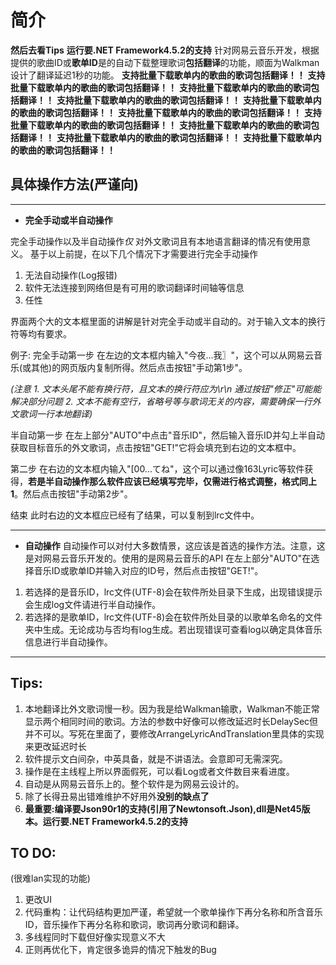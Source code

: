 # 简介
**然后去看Tips**
**运行要.NET Framework4.5.2的支持**
针对网易云音乐开发，根据提供的歌曲ID或**歌单ID**是的自动下载整理歌词**包括翻译**的功能，顺面为Walkman设计了翻译延迟1秒的功能。
**支持批量下载歌单内的歌曲的歌词包括翻译！！**
**支持批量下载歌单内的歌曲的歌词包括翻译！！**
**支持批量下载歌单内的歌曲的歌词包括翻译！！**
**支持批量下载歌单内的歌曲的歌词包括翻译！！**
**支持批量下载歌单内的歌曲的歌词包括翻译！！**
**支持批量下载歌单内的歌曲的歌词包括翻译！！**
**支持批量下载歌单内的歌曲的歌词包括翻译！！**
**支持批量下载歌单内的歌曲的歌词包括翻译！！**
**支持批量下载歌单内的歌曲的歌词包括翻译！！**
**支持批量下载歌单内的歌曲的歌词包括翻译！！**
## 具体操作方法(严谨向)

-----
* **完全手动或半自动操作**

完全手动操作以及半自动操作*仅* 对外文歌词且有本地语言翻译的情况有使用意义。
基于以上前提，在以下几个情况下才需要进行完全手动操作
1. 无法自动操作(Log报错)
2. 软件无法连接到网络但是有可用的歌词翻译时间轴等信息
3. 任性

界面两个大的文本框里面的讲解是针对完全手动或半自动的。对于输入文本的换行符等均有要求。

例子:
完全手动第一步
在左边的文本框内输入"今夜...我〗"，这个可以从网易云音乐(或其他)的网页版内复制所得。然后点击按钮"手动第1步"。

*(注意*
*1. 文本头尾不能有换行符，且文本的换行符应为\r\n 通过按钮"修正"可能能解决部分问题*
*2. 文本不能有空行，省略号等与歌词无关的内容，需要确保一行外文歌词一行本地翻译)*

半自动第一步
在左上部分"AUTO"中点击"音乐ID"，然后输入音乐ID并勾上半自动获取目标音乐的外文歌词，点击按钮"GET!"它将会填充到右边的文本框中。

第二步
在右边的文本框内输入"[00...てね"，这个可以通过像163Lyric等软件获得，**若是半自动操作那么软件应该已经填写完毕，仅需进行格式调整，格式同上1**。然后点击按钮"手动第2步"。

结束
此时右边的文本框应已经有了结果，可以复制到lrc文件中。

-----
* **自动操作**
自动操作可以对付大多数情景，这应该是首选的操作方法。注意，这是对网易云音乐开发的。使用的是网易云音乐的API
在左上部分"AUTO"在选择音乐ID或歌单ID并输入对应的ID号，然后点击按钮"GET!"。
1. 若选择的是音乐ID，lrc文件(UTF-8)会在软件所处目录下生成，出现错误提示会生成log文件请进行半自动操作。
2. 若选择的是歌单ID，lrc文件(UTF-8)会在软件所处目录的以歌单名命名的文件夹中生成。无论成功与否均有log生成。若出现错误可查看log以确定具体音乐信息进行半自动操作。
-----
## Tips:
1. 本地翻译比外文歌词慢一秒。因为我是给Walkman输歌，Walkman不能正常显示两个相同时间的歌词。方法的参数中好像可以修改延迟时长DelaySec但并不可以。写死在里面了，要修改ArrangeLyricAndTranslation里具体的实现来更改延迟时长
2. 软件提示文白间杂，中英具备，就是不讲语法。会意即可无需深究。
3. 操作是在主线程上所以界面假死，可以看Log或者文件数目来看进度。
4. 自动是从网易云音乐上的。整个软件是为网易云设计的。
5. 除了长得丑易出错难维护不好用外**没别的缺点了**
6. **最重要:编译要Json90r1的支持(引用了Newtonsoft.Json),dll是Net45版本。运行要.NET Framework4.5.2的支持**
## TO DO:
(很难lan实现的功能)
1. 更改UI
2. 代码重构：让代码结构更加严谨，希望就一个歌单操作下再分名称和所含音乐ID，音乐操作下再分名称和歌词，歌词再分歌词和翻译。
3. 多线程同时下载但好像实现意义不大
4. 正则再优化下，肯定很多诡异的情况下触发的Bug
